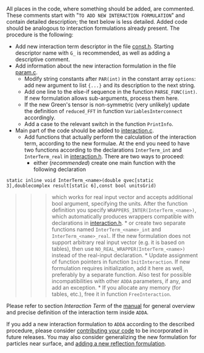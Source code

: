 All places in the code, where something should be added, are commented. These comments start with "`TO ADD NEW INTERACTION FORMULATION`" and contain detailed description; the text below is less detailed. Added code should be analogous to interaction formulations already present. The procedure is the following:
  * Add new interaction term descriptor in the file [const.h](http://code.google.com/p/a-dda/source/browse/trunk/src/const.h). Starting descriptor name with `G_` is recommended, as well as adding a descriptive comment.
  * Add information about the new interaction formulation in the file [param.c](http://code.google.com/p/a-dda/source/browse/trunk/src/param.c).
    * Modify string constants after `PAR(int)` in the constant array `options`: add new argument to list `{...}` and its description to the next string.
    * Add one line to the else-if sequence in the function `PARSE_FUNC(int)`. If new formulation allows sub-arguments, process them here.
    * If the new Green's tensor is non-symmetric (very unlikely) update the definition of `reduced_FFT` in function `VariablesInterconnect` accordingly.
    * Add a case to the relevant switch in the function `PrintInfo`.
  * Main part of the code should be added to [interaction.c](http://code.google.com/p/a-dda/source/browse/trunk/src/interaction.c).
    * Add functions that actually perform the calculation of the interaction term, according to the new formulae. At the end you need to have two functions according to the declarations `InterTerm_int` and `InterTerm_real` in [interaction.h](http://code.google.com/p/a-dda/source/browse/trunk/src/interaction.h). There are two ways to proceed:
      * either (_recommended_) create one main function with the following declaration
```
static inline void InterTerm_<name>(double qvec[static 3],doublecomplex result[static 6],const bool unitsGrid)
```
> > > which works for real input vector and accepts additional bool argument, specifying the units. After the function definition you specify `WRAPPERS_INTER(InterTerm_<name>)`, which automatically produces wrappers compatible with declarations in [interaction.h](http://code.google.com/p/a-dda/source/browse/trunk/src/interaction.h).
      * or create two separate functions named `InterTerm_<name>_int` and `InterTerm_<name>_real`. If the new formulation does not support arbitrary real input vector (e.g. it is based on tables), then use `NO_REAL_WRAPPER(InterTerm_<name>)` instead of the real-input declaration.
    * Update assignment of function pointers in function `InitInteraction`. If new formulation requires initialization, add it here as well, preferably by a separate function. Also test for possible incompatibilities with other `ADDA` parameters, if any, and add an exception.
    * If you allocate any memory (for tables, etc.), free it in function `FreeInteraction`.

Please refer to section _Interaction Term_ of the [manual](http://a-dda.googlecode.com/svn/trunk/doc/manual.pdf) for general overview and precise definition of the interaction term inside `ADDA`.

If you add a new interaction formulation to `ADDA` according to the described procedure, please consider [contributing your code](InstructionCommitters.md) to be incorporated in future releases. You may also consider generalizing the new formulation for particles near surface, and [adding a new reflection formulation](AddingReflection.md).